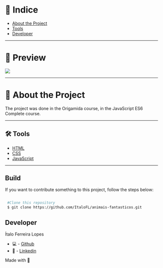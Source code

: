 
# 🔎 Indice 

- [About the Project](#-about-the-project)
- [Tools](#-tools)
- [Developer](#-developer)

---

# 🎉 Preview

<img src='https://cdn.discordapp.com/attachments/743206177030275115/938960420138524713/unknown.png'>

----

# 📜 About the Project

The project was done in the Origamida course, in the JavaScript ES6 Complete course.

---

## 🛠 Tools

- [HTML]()
- [CSS]()
- [JavaScript]()


---

## Build 

If you want to contribute something to this project, follow the steps below:

```bash

 #Clone this repository
 $ git clone https://github.com/ItaloFL/animais-fantasticos.git

```

## Developer

Ítalo Ferreira Lopes

 - 💻 - [Github](https://github.com/ItaloFL)
 - 📒 - [Linkedin](https://www.linkedin.com/in/italo-ferreira-dev/)

Made with 💜
